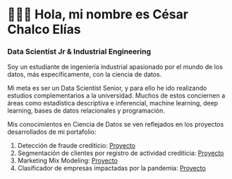 # 👨🏻‍🔬 Hola, mi nombre es César Chalco Elías
### Data Scientist Jr & Industrial Engineering

Soy un estudiante de ingeniería industrial apasionado por el mundo de los datos, más específicamente, con la ciencia de datos.

Mi meta es ser un Data Scientist Senior, y para ello he ido realizando estudios complementarios a la universidad. Muchos de estos conciernen a áreas como estadística descriptiva e inferencial, machine learning, deep learning, bases de datos relacionales y programación.

Mis conocimientos en Ciencia de Datos se ven reflejados en los proyectos desarrollados de mi portafolio:

1. Detección de fraude crediticio: [Proyecto](https://github.com/Chesar832/Fraud_Detection_in_Python)
2. Segmentación de clientes por registro de actividad crediticia: [Proyecto](https://github.com/Chesar832/Credit-Cards-Clustering)
3. Marketing Mix Modeling: [Proyecto](https://github.com/Chesar832/Marketing-Mix-Modeling)
4. Clasificador de empresas impactadas por la pandemia: [Proyecto](https://github.com/Chesar832/Deteccion-de-empresas-impactadas-por-la-pandemia)
